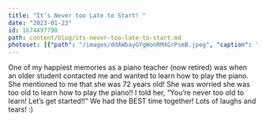 ```yaml
---
title: "It’s Never too Late to Start! "
date: "2023-01-23"
id: 1674497790
path: content/blog/its-never-too-late-to-start.md
photoset: [{"path": "/images/ddAWbayGYgWonRM4GrPsmB.jpeg", "caption": "So True!", "thumbnail": "True"}]
---
```

One of my happiest memories as a piano teacher (now retired) was when an older student  contacted me and wanted to learn how to play the piano. She mentioned to me that she was 72 years old! She was worried she was too old to learn how to play the piano!! I told her, “You’re never too old to learn! Let’s get started!!” We had the BEST time together! Lots of laughs and tears! :)